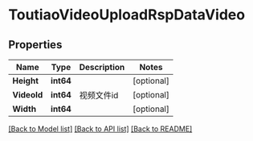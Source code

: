 # ToutiaoVideoUploadRspDataVideo

## Properties

Name | Type | Description | Notes
------------ | ------------- | ------------- | -------------
**Height** | **int64** |  | [optional] 
**VideoId** | **int64** | 视频文件id | [optional] 
**Width** | **int64** |  | [optional] 

[[Back to Model list]](../README.md#documentation-for-models) [[Back to API list]](../README.md#documentation-for-api-endpoints) [[Back to README]](../README.md)


